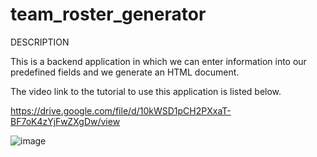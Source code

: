# team_roster_generator

DESCRIPTION 

This is a backend application in which we can enter information into our predefined fields and we generate an HTML document.

The video link to the tutorial to use this application is listed below.

https://drive.google.com/file/d/10kWSD1pCH2PXxaT-BF7oK4zYjFwZXgDw/view


![image](https://user-images.githubusercontent.com/68161747/97022566-47a50300-1522-11eb-88f8-32221cee73f2.png)

